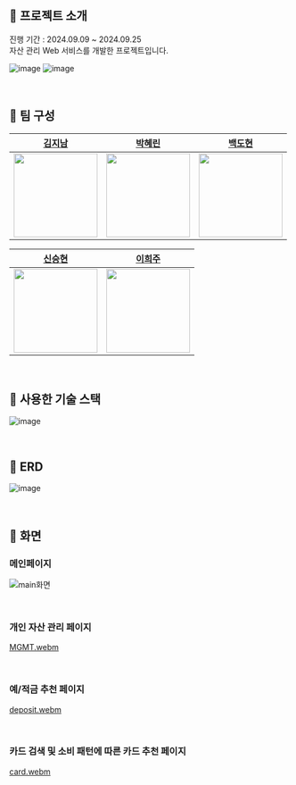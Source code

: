 ##  :bank: 프로젝트 소개
진행 기간 : 2024.09.09 ~ 2024.09.25 <br>
자산 관리 Web 서비스를 개발한 프로젝트입니다. <br>

![image](https://github.com/user-attachments/assets/c12028f1-0032-4fa8-b988-1ae16fb263bc)
![image](https://github.com/user-attachments/assets/d09841a9-626a-4f91-98bf-53a66f16c973)



<br>

## :bank: 팀 구성

|  [김지남](https://github.com/passing7by) |  [박혜린](https://github.com/skyblue1012)  |  [백도현](https://github.com//BaekDoHyeon)  | 
| :----------------------------------------------------: | :----------------------------------------------------: | :----------------------------------------------------: |
| <img src ="https://avatars.githubusercontent.com/u/174698800?v=4" width="150" /> | <img src ="https://avatars.githubusercontent.com/u/121241416?v=4" width="150" /> | <img src ="https://avatars.githubusercontent.com/u/171592911?v=4" width="150" /> |

|  [신승현](https://github.com/Shin-seung-hyun) |  [이희주](https://github.com/Heeju-Lee)  | 
| :----------------------------------------------------: | :----------------------------------------------------: |
| <img src ="https://avatars.githubusercontent.com/u/59863297?v=4" width="150" /> | <img src ="https://avatars.githubusercontent.com/u/174020605?v=4" width="150" /> |

<br>

## :bank: 사용한 기술 스택 
![image](https://github.com/user-attachments/assets/15faaa4f-0441-4610-b09e-f098fc75bd0c)

<!--
<div class= Back & DB>
  <img src="https://img.shields.io/badge/java-007396?style=for-the-badge&logo=java&logoColor=white"> 
  <img src="https://img.shields.io/badge/mysql-4479A1?style=for-the-badge&logo=mysql&logoColor=white"> 
<div>
<div class= Front>
  <img src="https://img.shields.io/badge/html5-E34F26?style=for-the-badge&logo=html5&logoColor=white">
  <img src="https://img.shields.io/badge/css-1572B6?style=for-the-badge&logo=css3&logoColor=white">
  <img src="https://img.shields.io/badge/javascript-F7DF1E?style=for-the-badge&logo=javascript&logoColor=black">
  <img src="https://img.shields.io/badge/jquery-0769AD?style=for-the-badge&logo=jquery&logoColor=white">
  <img src="https://img.shields.io/badge/bootstrap-7952B3?style=for-the-badge&logo=bootstrap&logoColor=white">
</div>
<div class= deploy>
  <img src="https://img.shields.io/badge/Amazon EC2-FF9900?style=for-the-badge&logo=Amazon EC2&logoColor=white">
</div>
</div class = etc> 
  <img src="https://img.shields.io/badge/github-181717?style=for-the-badge&logo=github&logoColor=white">
  <img src="https://img.shields.io/badge/slack-4A154B?style=for-the-badge&logo=slack&logoColor=white">
  <img src="https://img.shields.io/badge/jira-0052CC?style=for-the-badge&logo=jira&logoColor=white">
</div>
-->

<br>


##  :bank: ERD
![image](https://github.com/user-attachments/assets/bdfcfe11-a38e-4145-a8ff-1216b1d18f14)


<br>

##  :bank: 화면 

### 메인페이지
![main화면](https://github.com/user-attachments/assets/6e53fafe-31c7-4798-80c2-4ca39b0bd169)

<br>

### 개인 자산 관리 페이지
[MGMT.webm](https://github.com/user-attachments/assets/58b20228-c6f0-44f1-8629-11b31b925875)

<br>

### 예/적금 추천 페이지
[deposit.webm](https://github.com/user-attachments/assets/a13fb18d-9fd4-4336-8f48-55d57f3c02f2)


<br>

###  카드 검색 및  소비 패턴에 따른 카드 추천 페이지

[card.webm](https://github.com/user-attachments/assets/a05b2ef7-d77a-42ba-98b3-ff94f7b9d86f)

<br>



